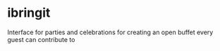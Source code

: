 # ibringit
Interface for parties and celebrations for creating an open buffet every guest can contribute to

